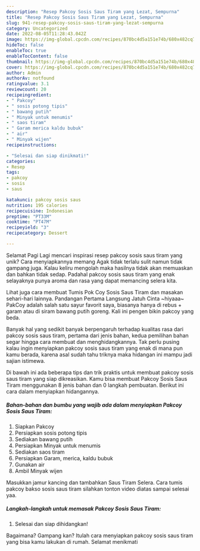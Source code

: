 ```yaml
---
description: "Resep Pakcoy Sosis Saus Tiram yang Lezat, Sempurna"
title: "Resep Pakcoy Sosis Saus Tiram yang Lezat, Sempurna"
slug: 941-resep-pakcoy-sosis-saus-tiram-yang-lezat-sempurna
category: Uncategorized
date: 2022-08-05T11:28:43.042Z
image: https://img-global.cpcdn.com/recipes/870bc4d5a151e74b/680x482cq70/pakcoy-sosis-saus-tiram-foto-resep-utama.jpg
hideToc: false
enableToc: true
enableTocContent: false
thumbnail: https://img-global.cpcdn.com/recipes/870bc4d5a151e74b/680x482cq70/pakcoy-sosis-saus-tiram-foto-resep-utama.jpg
cover: https://img-global.cpcdn.com/recipes/870bc4d5a151e74b/680x482cq70/pakcoy-sosis-saus-tiram-foto-resep-utama.jpg
author: Admin
authorAv: notfound
ratingvalue: 3.1
reviewcount: 20
recipeingredient:
- " Pakcoy"
- " sosis potong tipis"
- " bawang putih"
- " Minyak untuk menumis"
- " saos tiram"
- " Garam merica kaldu bubuk"
- " air"
- " Minyak wijen"
recipeinstructions:

- "Selesai dan siap dinikmati!"
categories:
- Resep
tags:
- pakcoy
- sosis
- saus

katakunci: pakcoy sosis saus 
nutrition: 195 calories
recipecuisine: Indonesian
preptime: "PT33M"
cooktime: "PT47M"
recipeyield: "3"
recipecategory: Dessert

---
```



Selamat Pagi Lagi mencari inspirasi resep pakcoy sosis saus tiram yang unik? Cara menyiapkannya memang Agak tidak terlalu sulit namun tidak gampang juga. Kalau keliru mengolah maka hasilnya tidak akan memuaskan dan bahkan tidak sedap. Padahal pakcoy sosis saus tiram yang enak selayaknya punya aroma dan rasa yang dapat memancing selera kita.


Lihat juga cara membuat Tumis Pok Coy Sosis Saus Tiram dan masakan sehari-hari lainnya. Pandangan Pertama Langsung Jatuh Cinta ~hiyaaa~ PakCoy adalah salah satu sayur favorit saya, biasanya hanya di rebus + garam atau di siram bawang putih goreng. Kali ini pengen bikin pakcoy yang beda.

Banyak hal yang sedikit banyak berpengaruh terhadap kualitas rasa dari pakcoy sosis saus tiram, pertama dari jenis bahan, kedua pemilihan bahan segar hingga cara membuat dan menghidangkannya. Tak perlu pusing kalau ingin menyiapkan pakcoy sosis saus tiram yang enak di mana pun kamu berada, karena asal sudah tahu triknya maka hidangan ini mampu jadi sajian istimewa.


Di bawah ini ada beberapa tips dan trik praktis untuk membuat pakcoy sosis saus tiram yang siap dikreasikan. Kamu bisa membuat Pakcoy Sosis Saus Tiram menggunakan 8 jenis bahan dan 0 langkah pembuatan. Berikut ini cara dalam menyiapkan hidangannya.

<!--inarticleads1-->

##### Bahan-bahan dan bumbu yang wajib ada dalam menyiapkan Pakcoy Sosis Saus Tiram:

1. Siapkan  Pakcoy
1. Persiapkan  sosis potong tipis
1. Sediakan  bawang putih
1. Persiapkan  Minyak untuk menumis
1. Sediakan  saos tiram
1. Persiapkan  Garam, merica, kaldu bubuk
1. Gunakan  air
1. Ambil  Minyak wijen


Masukkan jamur kancing dan tambahkan Saus Tiram Selera. Cara tumis pakcoy bakso sosis saus tiram silahkan tonton video diatas sampai selesai yaa. 

<!--inarticleads2-->

##### Langkah-langkah untuk memasak Pakcoy Sosis Saus Tiram:


1. Selesai dan siap dihidangkan!



Bagaimana? Gampang kan? Itulah cara menyiapkan pakcoy sosis saus tiram yang bisa kamu lakukan di rumah. Selamat menikmati
